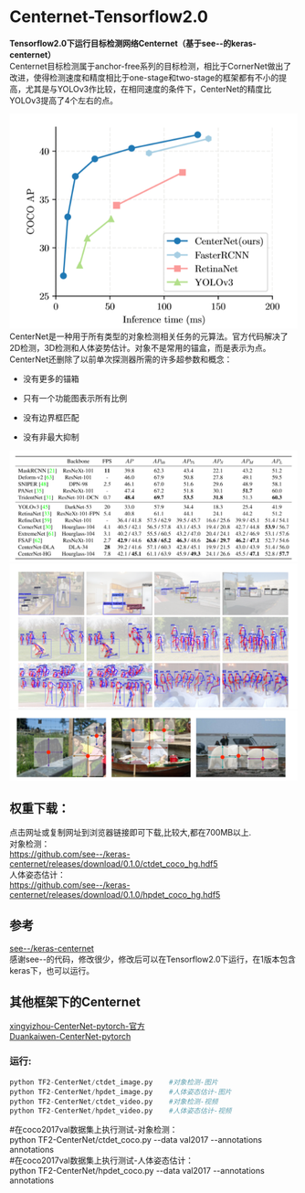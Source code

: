 # Centernet-Tensorflow2.0
__Tensorflow2.0下运行目标检测网络Centernet（基于see--的keras-centernet）__<br>
Centernet目标检测属于anchor-free系列的目标检测，相比于CornerNet做出了改进，使得检测速度和精度相比于one-stage和two-stage的框架都有不小的提高，尤其是与YOLOv3作比较，在相同速度的条件下，CenterNet的精度比YOLOv3提高了4个左右的点。<br>

![Centernet](https://github.com/1044197988/Centernet-Tensorflow2.0/blob/master/image/Centernet.png)
<br>
CenterNet是一种用于所有类型的对象检测相关任务的元算法。官方代码解决了2D检测，3D检测和人体姿势估计。对象不是常用的锚盒，而是表示为点。CenterNet还删除了以前单次探测器所需的许多超参数和概念：

* 没有更多的锚箱<br>
- 只有一个功能图表示所有比例<br>
* 没有边界框匹配<br>
- 没有非最大抑制<br>

![Centernet](https://github.com/1044197988/Centernet-Tensorflow2.0/blob/master/image/compare.png)
<br>
![Centernet](https://github.com/1044197988/Centernet-Tensorflow2.0/blob/master/image/image1.png)
<br>
![Centernet](https://github.com/1044197988/Centernet-Tensorflow2.0/blob/master/image/image2.png)
<br>

权重下载：
--- 
点击网址或复制网址到浏览器链接即可下载,比较大,都在700MB以上.<br>
对象检测：<br>
https://github.com/see--/keras-centernet/releases/download/0.1.0/ctdet_coco_hg.hdf5<br>
人体姿态估计：<br>
https://github.com/see--/keras-centernet/releases/download/0.1.0/hpdet_coco_hg.hdf5

## 参考
[see--/keras-centernet](https://github.com/see--/keras-centernet)<br>
感谢see--的代码，修改很少，修改后可以在Tensorflow2.0下运行，在1版本包含keras下，也可以运行。

## 其他框架下的Centernet
[xingyizhou-CenterNet-pytorch-官方](https://github.com/xingyizhou/CenterNet)<br>
[Duankaiwen-CenterNet-pytorch](https://github.com/Duankaiwen/CenterNet)<br>

### 运行:
```Python
python TF2-CenterNet/ctdet_image.py    #对象检测-图片
python TF2-CenterNet/hpdet_image.py    #人体姿态估计-图片
python TF2-CenterNet/ctdet_video.py    #对象检测-视频
python TF2-CenterNet/hpdet_video.py    #人体姿态估计-视频
```
#在coco2017val数据集上执行测试-对象检测：<br>
python TF2-CenterNet/ctdet_coco.py --data val2017 --annotations annotations <br>
#在coco2017val数据集上执行测试-人体姿态估计：<br>
python TF2-CenterNet/hpdet_coco.py --data val2017 --annotations annotations 


